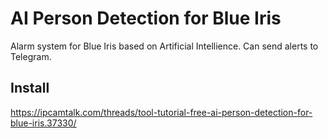 # AI Person Detection for Blue Iris
Alarm system for Blue Iris based on Artificial Intellience. Can send alerts to Telegram.

## Install
https://ipcamtalk.com/threads/tool-tutorial-free-ai-person-detection-for-blue-iris.37330/

